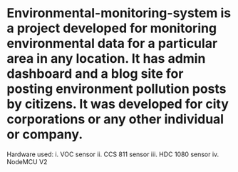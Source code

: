 # Environmental-monitoring-system is a project developed for monitoring environmental data for a particular area in any location. It has admin dashboard and a blog site for posting environment pollution posts by citizens. It was developed for city corporations or any other individual or company.

Hardware used:
i. VOC sensor
ii. CCS 811 sensor
iii. HDC 1080 sensor
iv. NodeMCU V2
